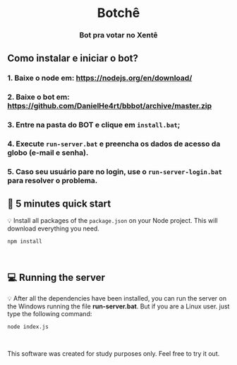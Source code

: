 <h1 align="center">
  Botchê
</h1>

<h3 align="center">
    Bot pra votar no Xentê
</h3>

## Como instalar e iniciar o bot?

### 1. Baixe o node em: https://nodejs.org/en/download/

### 2. Baixe o bot em: https://github.com/DanielHe4rt/bbbot/archive/master.zip

### 3. Entre na pasta do BOT e clique em `install.bat`;

### 4. Execute `run-server.bat` e preencha os dados de acesso da globo (e-mail e senha).

### 5. Caso seu usuário pare no login, use o `run-server-login.bat` para resolver o problema.

## :rocket: 5 minutes quick start

:bulb: Install all packages of the `package.json` on your Node project. This will download everything you need.

```
npm install
```

<br>

## :computer: Running the server

:bulb: After all the dependencies have been installed, you can run the server on the Windows running the file <strong>run-server.bat</strong>. But if you are a Linux user. just type the following command:

```
node index.js
```

<br>

This software was created for study purposes only. Feel free to try it out.

